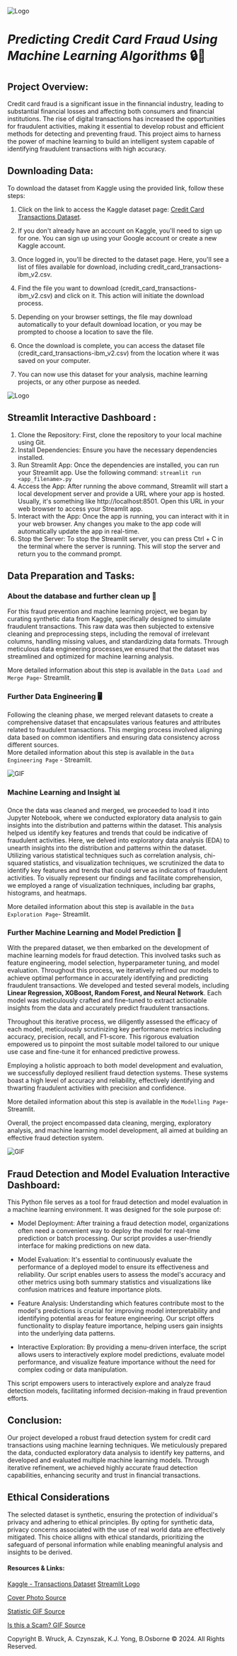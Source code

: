 ![Logo](images/fraud.jpeg)
# *Predicting Credit Card Fraud Using Machine Learning Algorithms* 🔒🏦

## Project Overview:
Credit card fraud is a significant issue in the finnancial industry, leading to substantial financial losses and
affecting both consumers and financial institutions. The rise of digital transactions has increased the opportunities
for fraudulent activities, making it essential to develop robust and efficient methods for detecting and preventing 
fraud. This project aims to harness the power of machine learning to build an intelligent system capable of identifying 
fraudulent transactions with high accuracy.  

## Downloading Data:
To download the dataset from Kaggle using the provided link, follow these steps:

1.	Click on the link to access the Kaggle dataset page: [Credit Card Transactions Dataset](https://www.kaggle.com/datasets/ealtman2019/credit-card-transactions/data?select=credit_card_transactions-ibm_v2.csv).

2.	If you don't already have an account on Kaggle, you'll need to sign up for one. You can sign up using your Google account or create a new Kaggle account.

3.	Once logged in, you'll be directed to the dataset page. Here, you'll see a list of files available for download, including credit_card_transactions-ibm_v2.csv.

4.	Find the file you want to download (credit_card_transactions-ibm_v2.csv) and click on it. This action will initiate the download process.
5.	Depending on your browser settings, the file may download automatically to your default download location, or you may be prompted to choose a location to save the file.

6.	Once the download is complete, you can access the dataset file (credit_card_transactions-ibm_v2.csv) from the location where it was saved on your computer.

7.	You can now use this dataset for your analysis, machine learning projects, or any other purpose as needed.

![Logo](images/streamlit.png)
## Streamlit Interactive Dashboard :
1. Clone the Repository: First, clone the repository to your local machine using Git.
2. Install Dependencies: Ensure you have the necessary dependencies installed.
3. Run Streamlit App: Once the dependencies are installed, you can run your Streamlit app. Use the following command: `streamlit run <app_filename>.py`
4. Access the App: After running the above command, Streamlit will start a local development server and provide a URL where your app is hosted. Usually, it's something like http://localhost:8501. Open this URL in your web browser to access your Streamlit app.
5. Interact with the App: Once the app is running, you can interact with it in your web browser. Any changes you make to the app code will automatically update the app in real-time.
6. Stop the Server: To stop the Streamlit server, you can press Ctrl + C in the terminal where the server is running. This will stop the server and return you to the command prompt.




## Data Preparation and Tasks:
            
### About the database and further clean up  🧹
For this fraud prevention and machine learning project, we began by curating synthetic data from Kaggle, specifically
designed to simulate fraudulent transactions. This raw data was then subjected to extensive cleaning and preprocessing steps,
including the removal of irrelevant columns, handling missing values, and standardizing data formats. 
Through meticulous data engineering processes,we ensured that the dataset was streamlined and optimized for machine learning analysis.
            
More detailed information about this step is available in the `Data Load and Merge Page`- Streamlit.
            
### Further Data Engineering 🖥️
Following the cleaning phase, we merged relevant datasets to create a comprehensive dataset that encapsulates various features
and attributes related to fraudulent transactions. This merging process involved aligning data based on common identifiers
and ensuring data consistency across different sources.         
More detailed information about this step is available in the `Data Engineering Page` - Streamlit.

![GIF](images/stat.gif)

### Machine Learning and Insight 📊
Once the data was cleaned and merged, we proceeded to load it into Jupyter Notebook,
where we conducted exploratory data analysis to gain insights into the distribution and patterns within the dataset. 
This analysis helped us identify key features and trends that could be indicative of fraudulent activities. Here, we delved into exploratory
data analysis (EDA) to unearth insights into the distribution and patterns within the dataset. Utilizing various statistical techniques such as
correlation analysis, chi-squared statistics, and visualization techniques, we scrutinized the data to identify key features and trends that could
serve as indicators of fraudulent activities. To visually represent our findings and facilitate comprehension, we employed a range of visualization techniques, including bar graphs, histograms, and heatmaps.

More detailed information about this step is available in the `Data Exploration Page`- Streamlit.
                       
### Further Machine Learning and Model Prediction 🧠
With the prepared dataset, we then embarked on the development of machine learning models for fraud detection. 
This involved tasks such as feature engineering, model selection, hyperparameter tuning, and model evaluation.
Throughout this process, we iteratively refined our models to achieve optimal performance in accurately identifying
and predicting fraudulent transactions. We developed and tested several models, including **Linear Regression, XGBoost, Random Forest, and Neural Network**. 
Each model was meticulously crafted and fine-tuned to extract actionable insights from the data and accurately predict fraudulent transactions.
            
Throughout this iterative process, we diligently assessed the efficacy of each model, meticulously scrutinizing key performance metrics including accuracy, precision,
recall, and F1-score. This rigorous evaluation empowered us to pinpoint the most suitable model tailored to our unique use case and fine-tune it for enhanced predictive prowess.

Employing a holistic approach to both model development and evaluation, we successfully deployed resilient fraud detection systems. These systems boast a high level of accuracy
and reliability, effectively identifying and thwarting fraudulent activities with precision and confidence.
            
More detailed information about this step is available in the `Modelling Page`- Streamlit.

Overall, the project encompassed data cleaning, merging, exploratory analysis, and machine learning model development,
all aimed at building an effective fraud detection system.  

![GIF](images/scam.gif)

## Fraud Detection and Model Evaluation Interactive Dashboard:
This Python file serves as a tool for fraud detection and model evaluation in a machine learning environment. It was designed for the sole purpose of:

* Model Deployment: After training a fraud detection model, organizations often need a convenient way to deploy the model for real-time prediction or batch processing.
 Our script provides a user-friendly interface for making predictions on new data.

* Model Evaluation: It's essential to continuously evaluate the performance of a deployed model to ensure its effectiveness and reliability. Our script enables users to
 assess the model's accuracy and other metrics using both summary statistics and visualizations like confusion matrices and feature importance plots.

* Feature Analysis: Understanding which features contribute most to the model's predictions is crucial for improving model interpretability and identifying potential areas for
 feature engineering. Our script offers functionality to display feature importance, helping users gain insights into the underlying data patterns.

* Interactive Exploration: By providing a menu-driven interface, the script allows users to interactively explore model predictions, evaluate model performance, and visualize feature
 importance without the need for complex coding or data manipulation.        

This script empowers users to interactively explore and analyze fraud detection models, facilitating informed decision-making in fraud prevention efforts.

## Conclusion:
Our project developed a robust fraud detection system for credit card transactions using machine learning techniques. We meticulously prepared the data, conducted exploratory data analysis
to identify key patterns, and developed and evaluated multiple machine learning models. Through iterative refinement, we achieved highly accurate fraud detection capabilities, enhancing security
and trust in financial transactions.

## Ethical Considerations
The selected dataset is synthetic, ensuring the protection of individual's privacy and adhering to ethical principles. By opting for synthetic data, privacy concerns associated with the use of real world data are effectively mitigated. This choice alligns with ethical standards, prioritizing the safeguard of personal information while enabling meaningful analysis and insights to be derived.


#### Resources & Links:
[Kaggle - Transactions Dataset](https://www.kaggle.com/datasets/ealtman2019/credit-card-transactions/data?select=credit_card_transactions-ibm_v2.csv)
[Streamlit Logo](https://streamlit.io/brand)

[Cover Photo Source](https://stock.adobe.com/search/images?k=fraud+prevention&asset_id=717519915)

[Statistic GIF Source](https://dribbble.com/shots/1388718-Stats-2-GIF)

[Is this a Scam? GIF Source](https://tenor.com/en-GB/view/scam-suspicious-dubious-unconvinced-gif-17495225760777114376)

Copyright
B. Wruck, A. Czynszak, K.J. Yong, B.Osborne © 2024. All Rights Reserved.
